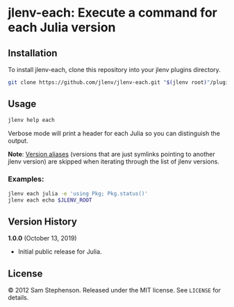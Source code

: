 # jlenv-each: Execute a command for each Julia version

## Installation

To install jlenv-each, clone this repository into your jlenv plugins directory.

```bash
git clone https://github.com/jlenv/jlenv-each.git "$(jlenv root)"/plugins/jlenv-each
```

## Usage

```bash
jlenv help each
```

Verbose mode will print a header for each Julia so you can distinguish the
output.

**Note**: [Version aliases](https://github.com/jlenv/jlenv-aliases)
(versions that are just symlinks pointing to another jlenv version) are skipped
when iterating through the list of jlenv versions.

### Examples:

```bash
jlenv each julia -e 'using Pkg; Pkg.status()'
jlenv each echo $JLENV_ROOT
```

## Version History

**1.0.0** (October 13, 2019)

* Initial public release for Julia.

## License

&copy; 2012 Sam Stephenson. Released under the MIT license. See
`LICENSE` for details.
